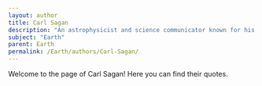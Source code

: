 ```yaml
---
layout: author
title: Carl Sagan
description: "An astrophysicist and science communicator known for his work on the Cosmos television series and his book 'Pale Blue Dot', where he eloquently describes Earth's place in the universe."
subject: "Earth"
parent: Earth
permalink: /Earth/authors/Carl-Sagan/
---
```


Welcome to the page of Carl Sagan! Here you can find their quotes.
